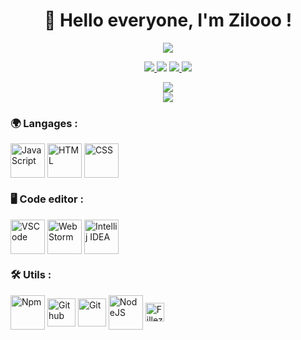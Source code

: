 <h1 align="center"> 🦅 Hello everyone, I'm Zilooo !</h1>

<p align="center">
<img src="https://media.discordapp.net/attachments/813341662545313832/813343404507267092/pokemon_pixel.gif">
 <p align="center">
    <a href="https://discordapp.com/users/526877994019586060" target"blank_"><img src="https://img.shields.io/badge/Discord-111111?style=for-the-badge&logo=discord&logoColor=white" target="_blank">  </a> 
    <a href="https://open.spotify.com/user/6kysx2dj4u400aghp5uda7hjx" target"blank_"><img src="https://img.shields.io/badge/Spotify%20-111111.svg?&style=for-the-badge&logo=spotify&logoColor=white"></a>
    <a href="https://www.youtube.com/channel/UC9q8ZRYgkjBY6AbYLhKa8jA" target"blank_"><img src="https://img.shields.io/badge/YouTube-111111?style=for-the-badge&logo=youtube&logoColor=white" target="_blank">
    <a href="https://github.com/Ziloooo" target"blank_"><img src="https://img.shields.io/badge/GitHub%20-111111.svg?&style=for-the-badge&logo=github&logoColor=white"></a>
</p>


  <div align="center">
  <a href="https://discord.com/users/526877994019586060" target="_blank">
  <img src="https://lanyard-profile-readme.vercel.app/api/526877994019586060?bg=111111"> 
   <div align="center">
     <a href="https://github.com/ziloooo/">
        <img src="https://github-readme-streak-stats.herokuapp.com?user=ziloooo&hide_border=true&background=111111&currStreakLabel=FFFFFF&sideLabels=FFFFFF&currStreakNum=FFFFFF&dates=FFFFFF&sideNums=FFFFFF&fire=FFFFFF&ring=FFFFFF&stroke=FFFFFFFF)](https://git.io/streak-stats" />
  </a>
  </a> 
  </a> 
  </p>
  </div>
  <div align="left">
    <h3> 🌍 Langages :</h3>
    <img align="center" alt="JavaScript" height="55" width="55" src="https://skillicons.dev/icons?i=js&theme=dark">
    <img align="center" alt="HTML" height="55" width="55" src="https://skillicons.dev/icons?i=html&theme=dark">
    <img align="center" alt="CSS" height="55" width="55" src="https://skillicons.dev/icons?i=css&theme=dark">
  </div>
   <div align="left">
    <h3> 🖥️ Code editor :</h3>
     <img align="center" alt="VSCode" height="55" width="55" src="https://skillicons.dev/icons?i=vscode&theme=dark">
     <img align="center" alt="Web Storm" height="55" width="55" src="https://upload.wikimedia.org/wikipedia/commons/thumb/c/c0/WebStorm_Icon.svg/768px-WebStorm_Icon.svg.png">
     <img align="center"alt="Intellij IDEA"height="55"width="55"src="https://skillicons.dev/icons?i=idea&theme=dark">
 </div>
   <div align="left">
    <h3> 🛠️ Utils :</h3> 
     <img align="center" alt="Npm" height="55" width="55" src="https://cdn.jsdelivr.net/gh/devicons/devicon/icons/npm/npm-original-wordmark.svg">
     <img align="center" alt="Github" height="45" width="45" src="https://skillicons.dev/icons?i=github&theme=dark" />
      <img align="center" alt="Git" height="45" width="45" src="https://skillicons.dev/icons?i=git&theme=dark" />
     <img align="center" alt="NodeJS" height="55" width="55" src="https://skillicons.dev/icons?i=nodejs&theme=dark">
     <img align="center" alt="Fillezilla" height="30" width="30" src="https://cdn.jsdelivr.net/gh/devicons/devicon/icons/filezilla/filezilla-plain.svg"> 
 </div>
